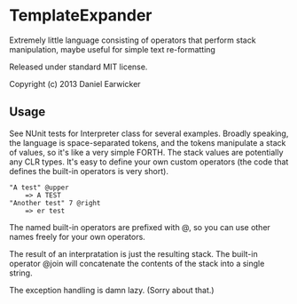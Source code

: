 TemplateExpander
================

Extremely little language consisting of operators that perform stack manipulation, maybe useful for simple text re-formatting

Released under standard MIT license.

Copyright (c) 2013 Daniel Earwicker

Usage
-----

See NUnit tests for Interpreter class for several examples. Broadly speaking, the language is space-separated tokens, and the tokens manipulate a stack of values, so it's like a very simple FORTH. The stack values are potentially any CLR types. It's easy to define your own custom operators (the code that defines the built-in operators is very short).

    "A test" @upper
        => A TEST
    "Another test" 7 @right
        => er test

The named built-in operators are prefixed with @, so you can use other names freely for your own operators.

The result of an interpratation is just the resulting stack. The built-in operator @join will concatenate the
contents of the stack into a single string.

The exception handling is damn lazy. (Sorry about that.)
